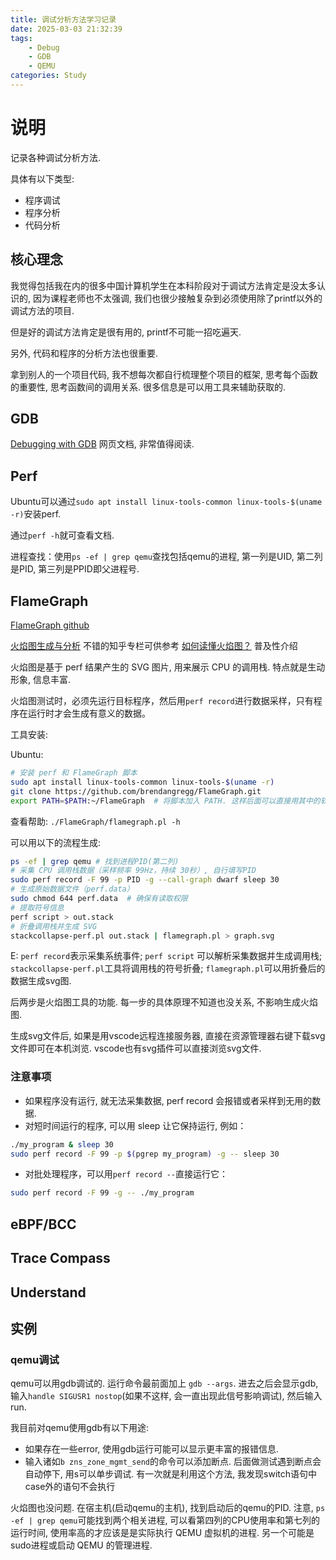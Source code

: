 ```yaml
---
title: 调试分析方法学习记录
date: 2025-03-03 21:32:39
tags:
    - Debug
    - GDB
    - QEMU
categories: Study
---
```


# 说明

记录各种调试分析方法.

具体有以下类型:

- 程序调试
- 程序分析
- 代码分析

## 核心理念

我觉得包括我在内的很多中国计算机学生在本科阶段对于调试方法肯定是没太多认识的, 因为课程老师也不太强调,
我们也很少接触复杂到必须使用除了printf以外的调试方法的项目.

但是好的调试方法肯定是很有用的, printf不可能一招吃遍天.

另外, 代码和程序的分析方法也很重要.

拿到别人的一个项目代码, 我不想每次都自行梳理整个项目的框架, 思考每个函数的重要性, 思考函数间的调用关系.
很多信息是可以用工具来辅助获取的.

## GDB

[Debugging with GDB](https://sourceware.org/gdb/current/onlinedocs/gdb.html/) 网页文档, 非常值得阅读.

## Perf

Ubuntu可以通过`sudo apt install linux-tools-common linux-tools-$(uname -r)`安装perf.

通过`perf -h`就可查看文档.

进程查找：使用`ps -ef | grep qemu`查找包括qemu的进程, 第一列是UID, 第二列是PID, 第三列是PPID即父进程号.

## FlameGraph

[FlameGraph github](https://github.com/brendangregg/FlameGraph?tab=readme-ov-file)

[火焰图生成与分析](https://zhuanlan.zhihu.com/p/402188023) 不错的知乎专栏可供参考
[如何读懂火焰图？](https://www.ruanyifeng.com/blog/2017/09/flame-graph.html) 普及性介绍

火焰图是基于 perf 结果产生的 SVG 图片, 用来展示 CPU 的调用栈. 特点就是生动形象, 信息丰富.

火焰图测试时，必须先运行目标程序，然后用`perf record`进行数据采样，只有程序在运行时才会生成有意义的数据。

工具安装:

Ubuntu:

```bash
# 安装 perf 和 FlameGraph 脚本
sudo apt install linux-tools-common linux-tools-$(uname -r)
git clone https://github.com/brendangregg/FlameGraph.git
export PATH=$PATH:~/FlameGraph  # 将脚本加入 PATH. 这样后面可以直接用其中的软件
```

查看帮助: `./FlameGraph/flamegraph.pl -h`

可以用以下的流程生成:

```bash
ps -ef | grep qemu # 找到进程PID(第二列)
# 采集 CPU 调用栈数据（采样频率 99Hz，持续 30秒）, 自行填写PID
sudo perf record -F 99 -p PID -g --call-graph dwarf sleep 30
# 生成原始数据文件（perf.data）
sudo chmod 644 perf.data  # 确保有读取权限
# 提取符号信息
perf script > out.stack
# 折叠调用栈并生成 SVG
stackcollapse-perf.pl out.stack | flamegraph.pl > graph.svg
```

E: `perf record`表示采集系统事件; `perf script` 可以解析采集数据并生成调用栈;
`stackcollapse-perf.pl`工具将调用栈的符号折叠; `flamegraph.pl`可以用折叠后的数据生成svg图.

后两步是火焰图工具的功能. 每一步的具体原理不知道也没关系, 不影响生成火焰图.

生成svg文件后, 如果是用vscode远程连接服务器, 直接在资源管理器右键下载svg文件即可在本机浏览. vscode也有svg插件可以直接浏览svg文件.

### 注意事项

- 如果程序没有运行, 就无法采集数据, perf record 会报错或者采样到无用的数据.
- 对短时间运行的程序, 可以用 sleep 让它保持运行, 例如：
  
```bash
./my_program & sleep 30
sudo perf record -F 99 -p $(pgrep my_program) -g -- sleep 30
```

- 对批处理程序，可以用`perf record --`直接运行它：
  
```bash
sudo perf record -F 99 -g -- ./my_program
```

## eBPF/BCC

## Trace Compass

## Understand

## 实例


### qemu调试

qemu可以用gdb调试的. 运行命令最前面加上 `gdb --args`. 进去之后会显示gdb, 输入`handle SIGUSR1 nostop`(如果不这样, 会一直出现此信号影响调试), 然后输入run.

我目前对qemu使用gdb有以下用途:

- 如果存在一些error, 使用gdb运行可能可以显示更丰富的报错信息.
- 输入诸如`b zns_zone_mgmt_send`的命令可以添加断点. 后面做测试遇到断点会自动停下, 用s可以单步调试. 有一次就是利用这个方法, 我发现switch语句中case外的语句不会执行


火焰图也没问题. 在宿主机(启动qemu的主机), 找到启动后的qemu的PID.
注意, `ps -ef | grep qemu`可能找到两个相关进程, 可以看第四列的CPU使用率和第七列的运行时间, 使用率高的才应该是是实际执行 QEMU 虚拟机的进程.
另一个可能是sudo进程或启动 QEMU 的管理进程.

